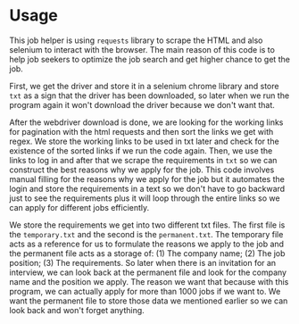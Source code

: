 # Usage
<p>This job helper is using <code>requests</code> library to scrape the HTML and also </code>selenium</a> to interact with the browser. The main reason of this code is to help job seekers to optimize the job search and get higher chance to get the job.</p>
<p>First, we get the driver and store it in a selenium chrome library and store <code>txt</code> as a sign that the driver has been downloaded, so later when we run the program again it won't download the driver because we don't want that.</p>
<p> After the webdriver download is done, we are looking for the working links for pagination with the html requests and then sort the links we get with regex. We store the working links to be used in txt later and check for the existence of the sorted links if we run the code again. Then, we use the links to log in and after that we scrape the requirements in <code>txt</code> so we can construct the best reasons why we apply for the job. This code involves manual filling for the reasons why we apply for the job but it automates the login and store the requirements in a text so we don't have to go backward just to see the requirements plus it will loop through the entire links so we can apply for different jobs efficiently.</p>
<p>We store the requirements we get into two different txt files. The first file is the <code>temporary.txt</code> and the second is the <code>permanent.txt</code>. The temporary file acts as a reference for us to formulate the reasons we apply to the job and the permanent file acts as a storage of: (1) The company name; (2) The job position; (3) The requirements. So later when there is an invitation for an interview, we can look back at the permanent file and look for the company name and the position we apply. The reason we want that because with this program, we can actually apply for more than 1000 jobs if we want to. We want the permanent file to store those data we mentioned earlier so we can look back and won't forget anything.</p>

